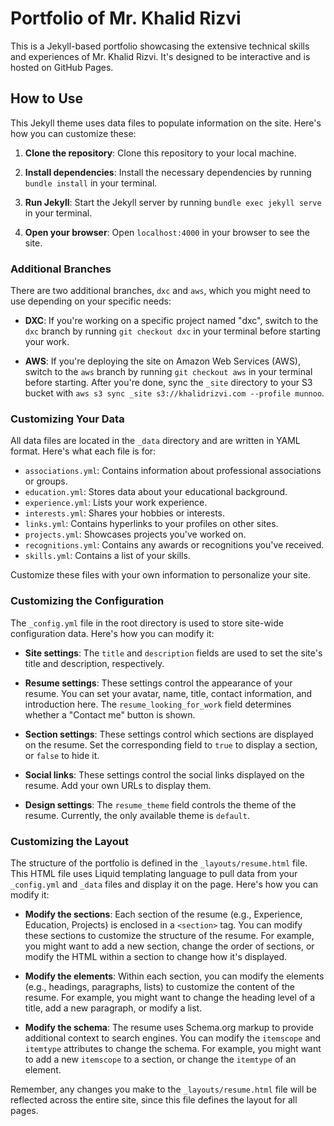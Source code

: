 # Portfolio of Mr. Khalid Rizvi

This is a Jekyll-based portfolio showcasing the extensive technical skills and experiences of Mr. Khalid Rizvi. It's
designed to be interactive and is hosted on GitHub Pages.

## How to Use

This Jekyll theme uses data files to populate information on the site. Here's how you can customize these:

1. **Clone the repository**: Clone this repository to your local machine.

2. **Install dependencies**: Install the necessary dependencies by running `bundle install` in your terminal.

3. **Run Jekyll**: Start the Jekyll server by running `bundle exec jekyll serve` in your terminal.

4. **Open your browser**: Open `localhost:4000` in your browser to see the site.

### Additional Branches

There are two additional branches, `dxc` and `aws`, which you might need to use depending on your specific needs:

- **DXC**: If you're working on a specific project named "dxc", switch to the `dxc` branch by running `git checkout dxc`
  in your terminal before starting your work.

- **AWS**: If you're deploying the site on Amazon Web Services (AWS), switch to the `aws` branch by
  running `git checkout aws` in your terminal before starting. After you're done, sync the `_site` directory to your S3
  bucket with `aws s3 sync _site s3://khalidrizvi.com --profile munnoo`.

### Customizing Your Data

All data files are located in the `_data` directory and are written in YAML format. Here's what each file is for:

- `associations.yml`: Contains information about professional associations or groups.
- `education.yml`: Stores data about your educational background.
- `experience.yml`: Lists your work experience.
- `interests.yml`: Shares your hobbies or interests.
- `links.yml`: Contains hyperlinks to your profiles on other sites.
- `projects.yml`: Showcases projects you've worked on.
- `recognitions.yml`: Contains any awards or recognitions you've received.
- `skills.yml`: Contains a list of your skills.

Customize these files with your own information to personalize your site.

### Customizing the Configuration

The `_config.yml` file in the root directory is used to store site-wide configuration data. Here's how you can modify
it:

- **Site settings**: The `title` and `description` fields are used to set the site's title and description,
  respectively.

- **Resume settings**: These settings control the appearance of your resume. You can set your avatar, name, title,
  contact information, and introduction here. The `resume_looking_for_work` field determines whether a "Contact me"
  button is shown.

- **Section settings**: These settings control which sections are displayed on the resume. Set the corresponding field
  to `true` to display a section, or `false` to hide it.

- **Social links**: These settings control the social links displayed on the resume. Add your own URLs to display them.

- **Design settings**: The `resume_theme` field controls the theme of the resume. Currently, the only available theme
  is `default`.

### Customizing the Layout

The structure of the portfolio is defined in the `_layouts/resume.html` file. This HTML file uses Liquid templating
language to pull data from your `_config.yml` and `_data` files and display it on the page. Here's how you can modify
it:

- **Modify the sections**: Each section of the resume (e.g., Experience, Education, Projects) is enclosed in
  a `<section>` tag. You can modify these sections to customize the structure of the resume. For example, you might want
  to add a new section, change the order of sections, or modify the HTML within a section to change how it's displayed.

- **Modify the elements**: Within each section, you can modify the elements (e.g., headings, paragraphs, lists) to
  customize the content of the resume. For example, you might want to change the heading level of a title, add a new
  paragraph, or modify a list.

- **Modify the schema**: The resume uses Schema.org markup to provide additional context to search engines. You can
  modify the `itemscope` and `itemtype` attributes to change the schema. For example, you might want to add a
  new `itemscope` to a section, or change the `itemtype` of an element.

Remember, any changes you make to the `_layouts/resume.html` file will be reflected across the entire site, since this
file defines the layout for all pages.

